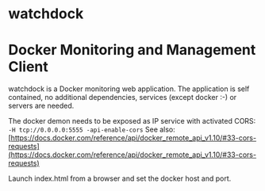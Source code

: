 watchdock
=========

# Docker Monitoring and Management Client

watchdock is a Docker monitoring web application. The application is self contained, no additional dependencies, services (except docker :-) or servers are needed.

The docker demon needs to be exposed as IP service with activated CORS:
`-H tcp://0.0.0.0:5555 -api-enable-cors` See also: [https://docs.docker.com/reference/api/docker_remote_api_v1.10/#33-cors-requests](https://docs.docker.com/reference/api/docker_remote_api_v1.10/#33-cors-requests)

Launch index.html from a browser and set the docker host and port.